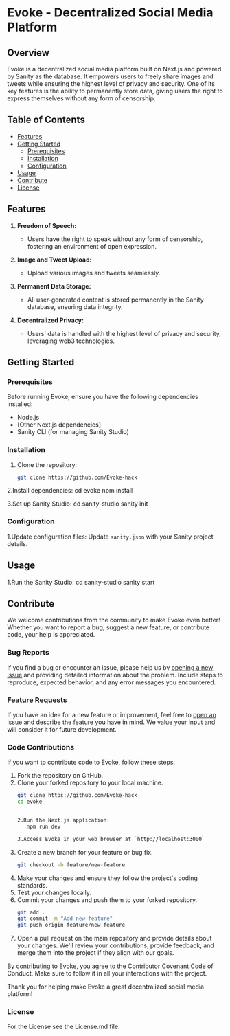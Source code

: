 # Evoke - Decentralized Social Media Platform

## Overview

Evoke is a decentralized social media platform built on Next.js and powered by Sanity as the database. It empowers users to freely share images and tweets while ensuring the highest level of privacy and security. One of its key features is the ability to permanently store data, giving users the right to express themselves without any form of censorship.

## Table of Contents
- [Features](#features)
- [Getting Started](#getting-started)
  - [Prerequisites](#prerequisites)
  - [Installation](#installation)
  - [Configuration](#configuration)
- [Usage](#usage)
- [Contribute](#contribute)
- [License](#license)

## Features

1. **Freedom of Speech:**
   - Users have the right to speak without any form of censorship, fostering an environment of open expression.

2. **Image and Tweet Upload:**
   - Upload various images and tweets seamlessly.

3. **Permanent Data Storage:**
   - All user-generated content is stored permanently in the Sanity database, ensuring data integrity.

4. **Decentralized Privacy:**
   - Users' data is handled with the highest level of privacy and security, leveraging web3 technologies.

## Getting Started

### Prerequisites

Before running Evoke, ensure you have the following dependencies installed:
- Node.js
- [Other Next.js dependencies]
- Sanity CLI (for managing Sanity Studio)

### Installation

1. Clone the repository:
   ```bash
   git clone https://github.com/Evoke-hack

2.Install dependencies: 
   cd evoke
   npm install

3.Set up Sanity Studio:
   cd sanity-studio
   sanity init

### Configuration

1.Update configuration files:
   Update `sanity.json` with your Sanity project details.

   
## Usage

   1.Run the Sanity Studio:
      cd sanity-studio
      sanity start

## Contribute

We welcome contributions from the community to make Evoke even better! Whether you want to report a bug, suggest a new feature, or contribute code, your help is appreciated.

### Bug Reports

If you find a bug or encounter an issue, please help us by [opening a new issue](https://github.com/your-username/evoke/issues) and providing detailed information about the problem. Include steps to reproduce, expected behavior, and any error messages you encountered.

### Feature Requests

If you have an idea for a new feature or improvement, feel free to [open an issue](https://github.com/Evoke-hack) and describe the feature you have in mind. We value your input and will consider it for future development.

### Code Contributions

If you want to contribute code to Evoke, follow these steps:

1. Fork the repository on GitHub.
2. Clone your forked repository to your local machine.
   ```bash
   git clone https://github.com/Evoke-hack
   cd evoke


   2.Run the Next.js application:
      npm run dev

   3.Access Evoke in your web browser at `http://localhost:3000`

3. Create a new branch for your feature or bug fix.
   ```bash
   git checkout -b feature/new-feature
4. Make your changes and ensure they follow the project's coding standards.
5. Test your changes locally.
6. Commit your changes and push them to your forked repository.
   ```bash
   git add .
   git commit -m "Add new feature"
   git push origin feature/new-feature

7. Open a pull request on the main repository and provide details about your changes.
  We'll review your contributions, provide feedback, and merge them into the project if they align with our goals.

  By contributing to Evoke, you agree to the Contributor Covenant Code of Conduct. Make sure to follow it in all your interactions with the project.

  Thank you for helping make Evoke a great decentralized social media platform!


### License

  For the License see the License.md file.
